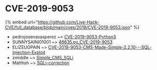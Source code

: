 # CVE-2019-9053
{% embed url="https://github.com/Live-Hack-CVE/full_database/blob/main/cves/2019/CVE-2019-9053.json" %}

* pedrojosenavasperez ~> [CVE-2019-9053-Python3](https://www.alice-snow.ru/2019/database/cve-2019-9053/cve-2019-9053-python3-pedrojosenavasperez)
* SUNNYSAINI01001 ~> [46635.py_CVE-2019-9053](https://www.alice-snow.ru/2019/database/cve-2019-9053/46635.py_cve-2019-9053-sunnysaini01001)
* ELIZEUOPAIN ~> [CVE-2019-9053-CMS-Made-Simple-2.2.10---SQL-Injection-Exploit](https://www.alice-snow.ru/2019/database/cve-2019-9053/cve-2019-9053-cms-made-simple-2.2.10---sql-injection-exploit-elizeuopain)
* zmiddle ~> [Simple_CMS_SQLi](https://www.alice-snow.ru/2019/database/cve-2019-9053/simple_cms_sqli-zmiddle)
* Matthsh ~> [SQLi-correction](https://www.alice-snow.ru/2019/database/cve-2019-9053/sqli-correction-matthsh)